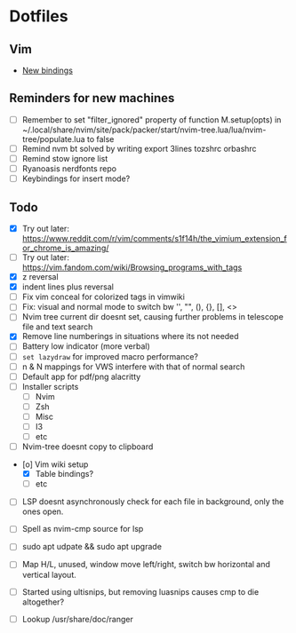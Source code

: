 # Dotfiles


## Vim 
* [New bindings](vim_learnings)

## Reminders for new machines
* [ ] Remember to set "filter_ignored" property of function M.setup(opts) in ~/.local/share/nvim/site/pack/packer/start/nvim-tree.lua/lua/nvim-tree/populate.lua to false
* [ ] Remind nvm bt solved by writing export 3lines tozshrc orbashrc
* [ ] Remind stow ignore list
* [ ] Ryanoasis nerdfonts repo
* [ ] Keybindings for insert mode?

## Todo
* [X] Try out later: https://www.reddit.com/r/vim/comments/s1f14h/the_vimium_extension_for_chrome_is_amazing/
* [ ] Try out later: https://vim.fandom.com/wiki/Browsing_programs_with_tags
* [X] <leader>z reversal
* [X] indent lines plus reversal
* [ ] Fix vim conceal for colorized tags in vimwiki
* [ ] Fix: visual and normal mode to switch bw '', "", (), {}, [], <>
* [ ] Nvim tree current dir doesnt set, causing further problems in telescope file and text search
* [X] Remove line numberings in situations where its not needed
* [ ] Battery low indicator (more verbal)
* [ ] `set lazydraw` for improved macro performance?
* [ ] n & N mappings for VWS interfere with that of normal search
* [ ] Default app for pdf/png alacritty
* [ ] Installer scripts
    - [ ] Nvim
    - [ ] Zsh
    - [ ] Misc
    - [ ] I3
    - [ ] etc
* [ ] Nvim-tree doesnt copy to clipboard
* [o] Vim wiki setup
    - [X] Table bindings?
    - [ ] etc
* [ ] LSP doesnt asynchronously check for each file in background, only the ones open.
* [ ] Spell as nvim-cmp source for lsp
* [ ] sudo apt udpate && sudo apt upgrade
* [ ] Map <leader>H/L, unused, window move left/right, switch bw horizontal and vertical layout.
* [ ] Started using ultisnips, but removing luasnips causes cmp to die altogether?
* [ ] Lookup /usr/share/doc/ranger

